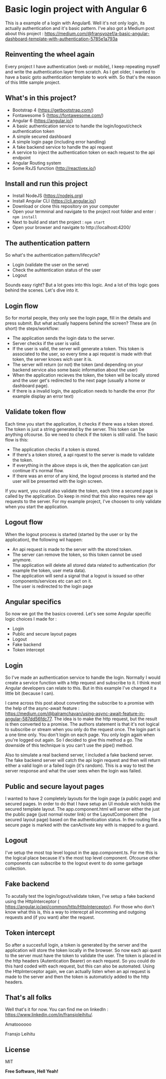 # Basic login project with Angular 6
This is a example of a login with Angular6. Well it's not only login, its actually authentication and it's basic pattern. I've also got a Medium post about this project : https://medium.com/@fransyozef/a-basic-angular-dashboard-template-with-authentication-5785e1a793a


## Reinventing the wheel again
Every project I have authentication (web or mobile), I keep repeating myself and write the authentication layer from scratch. As I get older, I wanted to have a basic goto authentication template to work with. So that's the reason of this little sample project.

## What's in this project?
- Bootstrap 4 (https://getbootstrap.com/)
- Fontawesome 5 (https://fontawesome.com/)
- Angular 6 (https://angular.io/)
- A basic authentication service to handle the login/logout/check authentication token
- A simple secured dashboard
- A simple login page (including error handling)
- A fake backend service to handle the api request
- A service to inject the authentication token on each request to the api endpoint
- Angular Routing system
- Some RxJS function (http://reactivex.io/) 

## Install and run this project
- Install NodeJS (https://nodejs.org)
- Install Angular CLI (https://cli.angular.io/)
- Download or clone this repository on your computer
- Open your termninal and navigate to the project root folder and enter :  ``` npm install ```
- Next to build and start the project : ``` npm start ```
- Open your browser and navigate to http://localhost:4200/

## The authentication pattern
So what's the authentication pattern/lifecycle?

- Login (validate the user on the serve)
- Check the auhtentication status of the user
- Logout

Sounds easy right? But a lot goes into this logic. And a lot of this logic goes behind the scenes. Let's dive into it.

## Login flow
So for mortal people, they only see the login page, fill in the details and press submit. But what actually happens behind the screen? These are (in short) the steps/workflow:

- The application sends the login data to the server.
- Server checks if the user is valid.
- If the user is valid, the server will generate a token. This token is associated to the user, so every time a api request is made with that token, the server knows wich user it is.
- The server will return (or not) the token (and depending on your backend service also some basic information about the user)
- When the application recieves the token, the token will be locally stored and the user get's redirected to the next page (usually a home or dashboard page).
- If there is a invalid login, the application needs to handle the error (for example display an error text)

## Validate token flow
Each time you start the application, it checks if there was a token stored. The token is just a string generated by the server. This token can be anything ofcourse. So we need to check if the token is still valid. The basic flow is this:

- The application checks if a token is stored.
- If there's a token stored, a api rquest to the server is made to validate the token.
- If everything in the above steps is ok, then the application can just continue it's normal flow.
- If there was an error of any kind, the logout process is started and the user will be presented with the login screen.

If you want, you could also validate the token, each time a secured page is called by the application. Do keep in mind that this also requires new api requests to the server. For my example project, I've choosen to only validate when you start the application.

## Logout flow
When the logout process is started (started by the user or by the application), the following wil happen:

- An api request is made to the server with the stored token.
- The server can remove the token, so this token cannot be used anymore.
- The application will delete all stored data related to authentication (for example the token, user meta data).
- The application will send a signal that a logout is issued so other components/services etc can act on it.
- The user is redirected to the login page

## Angular specifics
So now we got the the basics covered. Let's see some Angular specific logic choices I made for :

- Login 
- Public and secure layout pages
- Logout
- Fake backend
- Token intercept

## Login
So I've made an authentication service to handle the login. Normally I would create a service function with a http request and subscribe to it. I think most Angular developers can relate to this. But in this example I've changed it a little bit (because I can). 


I came across this post about converting the subscribe to a promise with the help of the async-await feature : https://medium.com/@balramchavan/using-async-await-feature-in-angular-587dd56fdc77. The idea is to make the http request, but the result is then converted to a promise. The authors statement is that it's not logical to subscribe or stream when you only do the request once. The login part is a one time only. You don't login on each page. You only login again when you're logged out again. So I decided to give this method a go. The downside of this technique is you can't use the pipe() method.

Also to simulate a real backend server, I included a fake backend server. The fake backend server will catch the api login request and then will return either a valid login or a failed login (it's random). This is a way to test the server response and what the user sees when the login was failed.

## Public and secure layout pages
I wanted to have 2 completely layouts for the login page (a public page) and secured pages. In order to do that I have setup an UI module wich holds the secured template layout. The app.component.html will server either the just the public page (just normal router link) or the LayoutComponent (the secured layout page) based on the authentication status. In the routing file a secure page is marked with the canActivate key with is mapped to a guard.

## Logout
I've setup the most top level logout in the app.component.ts. For me this is the logical place because it's the most top level component. Ofcourse other components can subscribe to the logout event to do some garbage collection.

## Fake backend
To acutally test the login/logout/validate token, I've setup a fake backend using the HttpInterceptor ( https://angular.io/api/common/http/HttpInterceptor). For those who don't know what this is, this a way to interecpt all incomming and outgoing requests and (if you want) alter the request. 

## Token intercept
So after a succesfull login, a token is generated by the server and the application will store the token locally in the browser. So now each api quest to the server must have the token to validate the user. The token is placed in the http headers (Autentication Bearer) on each request. So you could do this hard coded with each request, but this can also be automated. Using the HttpInterceptor again, we can actually listen when an api request is made to the server and then the token is automaticly added to the http headers.

## That's all folks
Well that's it for now. You can find me on linkedIn : https://www.linkedin.com/in/fransjoleihitu/.

Amatoooooo

Fransjo Leihitu


License
----

MIT


**Free Software, Hell Yeah!**